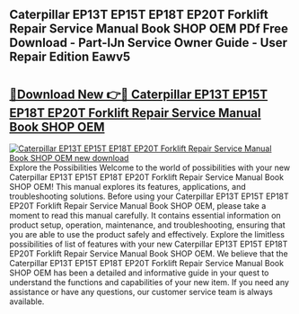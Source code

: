 ## Caterpillar EP13T EP15T EP18T EP20T Forklift Repair Service Manual Book SHOP OEM PDf Free Download - Part-lJn Service Owner Guide - User Repair Edition Eawv5

# <h2><a href="http://bc47521.oget.top/?id=Caterpillar+EP13T+EP15T+EP18T+EP20T+Forklift+Repair+Service+Manual+Book+SHOP+OEM">🔗Download New 👉🔴 Caterpillar EP13T EP15T EP18T EP20T Forklift Repair Service Manual Book SHOP OEM</a></h2>

[![Caterpillar EP13T EP15T EP18T EP20T Forklift Repair Service Manual Book SHOP OEM new download](https://i.imgur.com/5g1atiW.png)](http://bc47521.oget.top/?id=Caterpillar+EP13T+EP15T+EP18T+EP20T+Forklift+Repair+Service+Manual+Book+SHOP+OEM)
Explore the Possibilities Welcome to the world of possibilities with your new Caterpillar EP13T EP15T EP18T EP20T Forklift Repair Service Manual Book SHOP OEM! This manual explores its features, applications, and troubleshooting solutions. Before using your Caterpillar EP13T EP15T EP18T EP20T Forklift Repair Service Manual Book SHOP OEM, please take a moment to read this manual carefully. It contains essential information on product setup, operation, maintenance, and troubleshooting, ensuring that you are able to use the product safely and effectively. Explore the limitless possibilities of list of features with your new Caterpillar EP13T EP15T EP18T EP20T Forklift Repair Service Manual Book SHOP OEM. We believe that the Caterpillar EP13T EP15T EP18T EP20T Forklift Repair Service Manual Book SHOP OEM has been a detailed and informative guide in your quest to understand the functions and capabilities of your new item. If you need any assistance or have any questions, our customer service team is always available.
